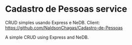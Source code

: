 # Cadastro de Pessoas service

CRUD simples usando Express e NeDB.
Client: https://github.com/NaldsonChagas/Cadastro-de-Pessoas

A simple CRUD using Express and NeDB.
